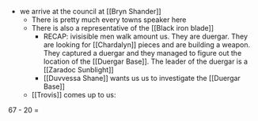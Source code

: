 - we arrive at the council at [[Bryn Shander]]
	- There is pretty much every towns speaker here
	- There is also a representative of the [[Black iron blade]]
		- RECAP: ivisisible men walk amount us. They are duergar. They are looking for [[Chardalyn]] pieces and are building a weapon. They captured a duergar and they managed to figure out the location of the [[Duergar Base]]. The leader of the duergar is a [[Zaradoc Sunblight]]
		- [[Duvvessa Shane]] wants us us to investigate the [[Duergar Base]]
	- [[Trovis]] comes up to us:



67 - 20 = 